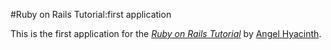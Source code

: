 #Ruby on Rails Tutorial:first application

This is the first application for the 
[*Ruby on Rails Tutorial*](http://railstutorial.org/)
by [Angel Hyacinth](http://angelhyacinth.com/).